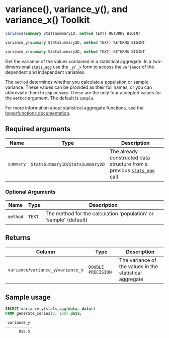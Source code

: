 # variance(), variance_y(), and variance_x() <tag type="toolkit">Toolkit</tag>

```SQL
variance(summary StatsSummary1D, method TEXT) RETURNS BIGINT
```
```SQL
variance_y(summary StatsSummary2D, method TEXT) RETURNS BIGINT
```
```SQL
variance_x(summary StatsSummary2D, method TEXT) RETURNS BIGINT
```

Get the variance of the values contained in a statistical aggregate.
In a two-dimensional [`stats_agg`][stats-agg] use the `_y`/ `_x` form to access the 
`variance` of the dependent and independent variables. 

The `method` determines whether you calculate a population or sample variance. 
These values can be provided as their full names, or you can abbreviate them to `pop` 
or `samp`. These are the only four accepted values for the `method` argument. The 
default is `sample`.

For more information about statistical aggregate functions, see the
[hyperfunctions documentation][hyperfunctions-stats-agg].

## Required arguments

|Name|Type|Description|
|-|-|-|
|`summary`|`StatsSummary1D`/`StatsSummary2D`|The already constructed data structure from a previous [`stats_agg`][stats-agg] call|

### Optional Arguments

|Name|Type|Description|
|-|-|-|
|`method`|`TEXT`|The method for the calculation 'population' or 'sample' (default)|

## Returns

|Column|Type|Description|
|-|-|-|
|`variance`/`variance_y`/`variance_x`|`DOUBLE PRECISION`|The variance of the values in the statistical aggregate|

## Sample usage

```SQL
SELECT variance_y(stats_agg(data, data))
FROM generate_series(0, 100) data;
```
```output
 variance_y 
------------
      858.5
```


[hyperfunctions-stats-agg]: timescaledb/:currentVersion:/how-to-guides/hyperfunctions/stats-aggs/
[stats-agg]:/hyperfunctions/stats_aggs/stats_agg/